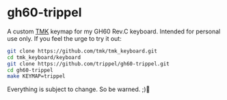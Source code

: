 # gh60-trippel

A custom [TMK](https://github.com/tmk/tmk_keyboard) keymap for my GH60 Rev.C keyboard. Intended for personal use only.
If you feel the urge to try it out:

```bash
git clone https://github.com/tmk/tmk_keyboard.git
cd tmk_keyboard/keyboard
git clone https://github.com/trippel/gh60-trippel.git
cd gh60-trippel
make KEYMAP=trippel
```

Everything is subject to change. So be warned. ;)
